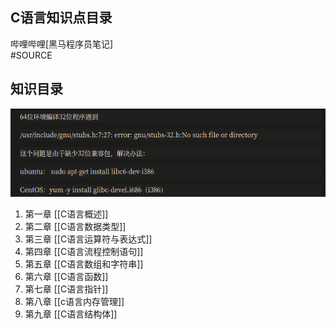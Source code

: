## C语言知识点目录
哔哩哔哩[黑马程序员笔记]  
#SOURCE 
## 知识目录
![Pasted image 20210409190046](../../../../../pictures/Pasted%20image%2020210409190046.png)  


1. 第一章 [[C语言概述]]  
2. 第二章 [[C语言数据类型]]  
3. 第三章	[[C语言运算符与表达式]]  
4. 第四章	[[C语言流程控制语句]]  
5. 第五章	[[C语言数组和字符串]]  
6. 第六章	[[C语言函数]]  
7. 第七章	[[C语言指针]]  
8. 第八章	[[c语言内存管理]]  
9. 第九章	[[C语言结构体]]  
